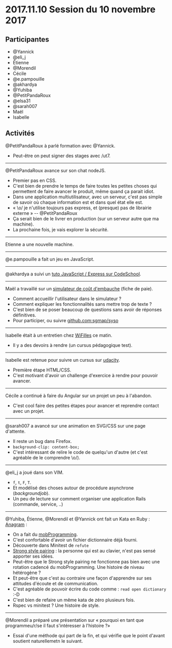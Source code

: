 # 2017.11.10 Session du 10 novembre 2017

## Participantes

- @Yannick
- @eli_j 
- Étienne
- @Morendil 
- Cécile
- @e.pampouille
- @akhardya 
- @Yuhiba 
- @PetitPandaRoux 
- @elsa31 
- @sarah007
- Maël
- Isabelle

## Activités

@PetitPandaRoux à parlé formation avec @Yannick.

- Peut-être on peut signer des stages avec /ut7.

--- 
@PetitPandaRoux avance sur son chat nodeJS.

- Premier pas en CSS.
- C'est bien de prendre le temps de faire toutes les petites choses qui permettent de faire avancer le produit, même quand ça parait idiot.
- Dans une application multiutilisateur, avec un serveur, c'est pas simple de savoir où chaque information est et dans quel état elle est.
- « \o/ je n'utilise toujours pas express, et (presque) pas de librairie externe » -- @PetitPandaRoux 
- Ça serait bien de le livrer en production (sur un serveur autre que ma machine).
- La prochaine fois, je vais explorer la sécurité.

---

Etienne a une nouvelle machine. 

---

@e.pampouille  a fait un jeu en JavaScript.

---

@akhardya  a suivi un [tuto JavaScript / Express sur CodeSchool](https://www.codeschool.com/courses/building-blocks-of-express-js).

---

Maël a travaillé sur un [simulateur de coût d'embauche](https://embauche.beta.gouv.fr/) (fiche de paie).
- Comment accueillir l'utilisateur dans le simulateur ?
- Comment expliquer les fonctionnalités sans mettre trop de texte ?
- C'est bien de se poser beaucoup de questions sans avoir de réponses définitives.
- Pour participer, ou suivre [github.com:sgmap/syso](https://github.com/sgmap/syso)

---

Isabelle était à un entretien chez [WiFilles](http://wifilles.org/) ce matin.

- Il y a des devoirs à rendre (un cursus pédagogique test).

---

Isabelle est retenue pour suivre un cursus sur [udacity](https://www.udacity.com/).

- Première étape HTML/CSS.
- C'est motivant d'avoir un challenge d'exercice à rendre pour pouvoir avancer.

---

Cécile a continué à faire du Angular sur un projet un peu à l'abandon.

- C'est cool faire des petites étapes pour avancer et reprendre contact avec un projet.

---

@sarah007 a avancé sur une animation en SVG/CSS sur une page d'attente.

- Il reste un bug dans Firefox.
- `background-clip: content-box;`
- C'est intéressant de relire le code de quelqu'un d'autre (et c'est agréable de le comprendre \o/).

---

@eli_j a joué dans son VIM.

- `f`, `t`, `F`, `T`.
- Et modélisé des choses autour de procédure asynchrone (_backgroundjob_).
- Un peu de lecture sur comment organiser une application Rails (commande, service, ..)

---
@Yuhiba, Étienne, @Morendil et @Yannick ont fait un Kata en Ruby : [Anagram](http://codingdojo.org/kata/Anagram/) :

- On a fait du [mobProgramming](https://en.wikipedia.org/wiki/Mob_programming).
- C'est confortable d'avoir un fichier dictionnaire déjà fourni.
- Découverte dans Minitest de `refute`
- [Strong style pairing](http://llewellynfalco.blogspot.fr/2014/06/llewellyns-strong-style-pairing.html) : la personne qui est au clavier, n'est pas sensé apporter ses idées.
- Peut-être que le Strong style pairing ne fonctionne pas bien avec une rotation cadencé du mobProgramming. Une histoire de niveau hétérogène ?
- Et peut-être que c'est au contraire une façon d'apprendre sur ses attitudes d'écoute et de communication.
- C'est agréable de pouvoir écrire du code comme : `read open dictionary` :-D
- C'est bien de refaire un même kata de zéro plusieurs fois.
- Rspec vs minitest ? Une histoire de style.

---

@Morendil a préparé une présentation sur « pourquoi en tant que programmeu/r/se il faut s'intéresser à l'histoire ?»
- Essai d'une méthode qui part de la fin, et qui vérifie que le point d'avant soutient naturellemetn le suivant.
